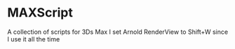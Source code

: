 # MAXScript
A collection of scripts for 3Ds Max
I set Arnold RenderView to Shift+W since I use it all the time
